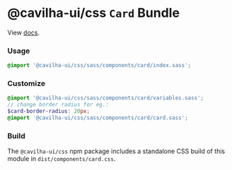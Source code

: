 # @cavilha-ui/css `Card` Bundle

View [docs](https://<CAVILHA_URL>/component/alert).

### Usage

```scss
@import '@cavilha-ui/css/sass/components/card/index.sass';
```

### Customize

```scss
@import '@cavilha-ui/css/sass/components/card/variables.sass';
// change border radius for eg.:
$card-border-radius: 20px;
@import '@cavilha-ui/css/sass/components/card/card.sass';
```

### Build

The `@cavilha-ui/css` npm package includes a standalone CSS build of this module in `dist/components/card.css`.




